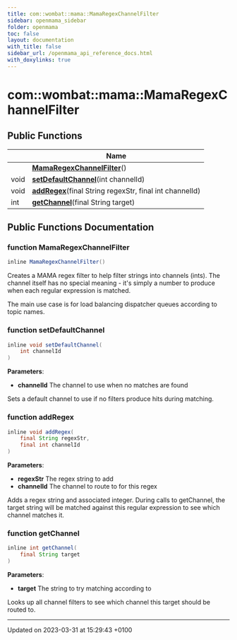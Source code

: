 ```yaml
---
title: com::wombat::mama::MamaRegexChannelFilter
sidebar: openmama_sidebar
folder: openmama
toc: false
layout: documentation
with_title: false
sidebar_url: /openmama_api_reference_docs.html
with_doxylinks: true
---
```


# com::wombat::mama::MamaRegexChannelFilter





## Public Functions

|                | Name           |
| -------------- | -------------- |
| | **[MamaRegexChannelFilter](classcom_1_1wombat_1_1mama_1_1MamaRegexChannelFilter.html#function-mamaregexchannelfilter)**() |
| void | **[setDefaultChannel](classcom_1_1wombat_1_1mama_1_1MamaRegexChannelFilter.html#function-setdefaultchannel)**(int channelId) |
| void | **[addRegex](classcom_1_1wombat_1_1mama_1_1MamaRegexChannelFilter.html#function-addregex)**(final String regexStr, final int channelId) |
| int | **[getChannel](classcom_1_1wombat_1_1mama_1_1MamaRegexChannelFilter.html#function-getchannel)**(final String target) |

## Public Functions Documentation

### function MamaRegexChannelFilter

```java
inline MamaRegexChannelFilter()
```


Creates a MAMA regex filter to help filter strings into channels (ints). The channel itself has no special meaning - it's simply a number to produce when each regular expression is matched.

The main use case is for load balancing dispatcher queues according to topic names. 


### function setDefaultChannel

```java
inline void setDefaultChannel(
    int channelId
)
```


**Parameters**: 

  * **channelId** The channel to use when no matches are found 


Sets a default channel to use if no filters produce hits during matching.


### function addRegex

```java
inline void addRegex(
    final String regexStr,
    final int channelId
)
```


**Parameters**: 

  * **regexStr** The regex string to add 
  * **channelId** The channel to route to for this regex 


Adds a regex string and associated integer. During calls to getChannel, the target string will be matched against this regular expression to see which channel matches it.


### function getChannel

```java
inline int getChannel(
    final String target
)
```


**Parameters**: 

  * **target** The string to try matching according to 


Looks up all channel filters to see which channel this target should be routed to.


-------------------------------

Updated on 2023-03-31 at 15:29:43 +0100